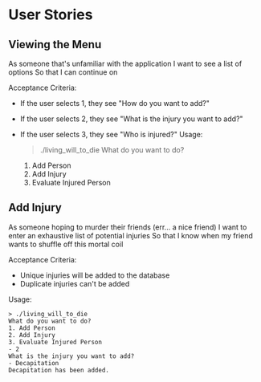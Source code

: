 # User Stories

## Viewing the Menu

As someone that's unfamiliar with the application
I want to see a list of options
So that I can continue on

Acceptance Criteria:
  * If the user selects 1, they see "How do you want to add?"
  * If the user selects 2, they see "What is the injury you want to add?"
  * If the user selects 3, they see "Who is injured?"
Usage:

    > ./living_will_to_die
    What do you want to do?
    1. Add Person
    2. Add Injury
    3. Evaluate Injured Person

## Add Injury

As someone hoping to murder their friends (err... a nice friend)
I want to enter an exhaustive list of potential injuries
So that I know when my friend wants to shuffle off this mortal coil

Acceptance Criteria:

  * Unique injuries will be added to the database
  * Duplicate injuries can't be added

Usage:

    > ./living_will_to_die
    What do you want to do?
    1. Add Person
    2. Add Injury
    3. Evaluate Injured Person
    - 2
    What is the injury you want to add?
    - Decapitation
    Decapitation has been added.
